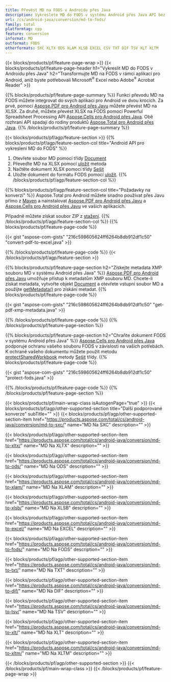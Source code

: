 ```yaml
---
title: Převést MD na FODS v Androidu přes Java
description: Vykreslete MD do FODS v systému Android přes Java API bez použití Microsoft Excel nebo Adobe Reader
url: /cs/android-java/conversion/md-to-fods/
family: total
platformtag: cpp
feature: conversion
informat: MD
outformat: FODS
otherformats: SXC XLTX ODS XLAM XLSB EXCEL CSV TXT DIF TSV XLT XLTM
---
```

{{< blocks/products/pf/feature-page-wrap >}}
{{< blocks/products/pf/feature-page-header h1="Vykreslit MD do FODS v Androidu přes Java" h2="Transformujte MD na FODS v rámci aplikací pro Android, aniž byste potřebovali Microsoft<sup>&reg;</sup> Excel nebo Adobe<sup>&reg;</sup> Acrobat Reader" >}}

{{% blocks/products/pf/feature-page-summary %}}
Funkci převodu MD na FODS můžete integrovat do svých aplikací pro Android ve dvou krocích. Za prvé, pomocí [Aspose.PDF pro Android přes Javu](https://products.aspose.com/pdf/android-java/) můžete převést MD na XLSX. Za druhé, můžete převést XLSX na FODS pomocí Powerful Spreadsheet Processing API [Aspose.Cells pro Android přes Java](https://products.aspose.com/cells/android-java/). Obě rozhraní API spadají do rodiny produktů [Aspose.Total pro Android přes Java](https://products.aspose.com/total/android-java/). 
{{% /blocks/products/pf/feature-page-summary  %}}

{{< blocks/products/pf/agp/feature-section >}}
{{% blocks/products/pf/agp/feature-section-col title="Android API pro vykreslení MD do FODS" %}}
1. Otevřete soubor MD pomocí třídy [Document](https://reference.aspose.com/pdf/java/com.aspose.pdf/Document)
2. Převeďte MD na XLSX pomocí [uložit](https://reference.aspose.com/pdf/java/com.aspose.pdf/Document#save-java.lang.String-com.aspose.pdf.SaveOptions-) metoda
3. Načtěte dokument XLSX pomocí třídy [Sešit](https://reference.aspose.com/cells/java/com.aspose.cells/Workbook)
4. Uložte dokument do formátu FODS pomocí [uložit](https://reference.aspose.com/cells/java/com.aspose.cells/workbook#save(java.lang.String,%20com.aspose.cells.SaveOptions)).
{{% /blocks/products/pf/agp/feature-section-col %}}

{{% blocks/products/pf/agp/feature-section-col title="Požadavky na konverzi" %}}
Aspose.Total pro Android můžete snadno používat přes Javu přímo z [Maven](https://repository.aspose.com/webapp/#/artifacts/browse/tree/General/repo/com/aspose/aspose-total) a nainstalovat [Aspose.PDF pro Android přes Javu](https://docs.aspose.com/pdf/androidjava/installation/) a [Aspose.Cells pro Android přes Javu](https://docs.aspose.com/cells/java/aspose-cells-for-android-via-java-installation/) ve vašich aplikacích.

Případně můžete získat soubor ZIP z [stažení](https://downloads.aspose.com/total/androidjava).
{{% /blocks/products/pf/agp/feature-section-col %}}
{{% blocks/products/pf/feature-page-code %}}

{{< gist "aspose-com-gists" "216c598605624ff6264b8db912df1c50" "convert-pdf-to-excel.java" >}}


{{% /blocks/products/pf/feature-page-code %}}
{{< /blocks/products/pf/agp/feature-section >}}

{{% blocks/products/pf/feature-page-section  h2="Získejte metadata XMP souboru MD v systému Android přes Java" %}}
[Aspose.PDF pro Android přes Javu](https://products.aspose.com/pdf/android-java/) umožňuje přístup k metadatům XMP souboru MD. Chcete-li získat metadata, vytvořte objekt [Document](https://reference.aspose.com/pdf/java/com.aspose.pdf/Document) a otevřete vstupní soubor MD a použijte [getMetadata()](https://reference.aspose.com/pdf/java/com.aspose.pdf/Document#getMetadata--) pro získání metadat.
{{% blocks/products/pf/feature-page-code %}}

{{< gist "aspose-com-gists" "216c598605624ff6264b8db912df1c50" "get-pdf-xmp-metadata.java" >}}
{{% /blocks/products/pf/feature-page-code  %}}
{{% /blocks/products/pf/feature-page-section %}}

{{% blocks/products/pf/feature-page-section  h2="Chraňte dokument FODS v systému Android přes Java" %}}
[Aspose.Cells pro Android přes Java](https://products.aspose.com/cells/android-java/) podporuje ochranu vašeho souboru FODS v závislosti na vašich potřebách. K ochraně vašeho dokumentu můžete použít metodu [protectSharedWorkbook](https://reference.aspose.com/cells/java/com.aspose.cells/workbook#protectSharedWorkbook(java.lang.String)) metody [Sešit](https://reference.aspose.com/cells/java/com.aspose.cells/Workbook) třídy.
{{% blocks/products/pf/feature-page-code %}}

{{< gist "aspose-com-gists" "216c598605624ff6264b8db912df1c50" "protect-fods.java" >}}
{{% /blocks/products/pf/feature-page-code  %}}
{{% /blocks/products/pf/feature-page-section %}}

{{< blocks/products/pf/main-wrap-class isAutogenPage="true" >}}
{{< blocks/products/pf/agp/other-supported-section title="Další podporované konverze" subTitle="" >}}
{{< blocks/products/pf/agp/other-supported-section-item href="https://products.aspose.com/total/cs/android-java/conversion/md-to-sxc/" name="MD Na SXC" description="" >}}

{{< blocks/products/pf/agp/other-supported-section-item href="https://products.aspose.com/total/cs/android-java/conversion/md-to-xltx/" name="MD Na XLTX" description="" >}}

{{< blocks/products/pf/agp/other-supported-section-item href="https://products.aspose.com/total/cs/android-java/conversion/md-to-ods/" name="MD Na ODS" description="" >}}

{{< blocks/products/pf/agp/other-supported-section-item href="https://products.aspose.com/total/cs/android-java/conversion/md-to-xlam/" name="MD Na XLAM" description="" >}}

{{< blocks/products/pf/agp/other-supported-section-item href="https://products.aspose.com/total/cs/android-java/conversion/md-to-xlsb/" name="MD Na XLSB" description="" >}}

{{< blocks/products/pf/agp/other-supported-section-item href="https://products.aspose.com/total/cs/android-java/conversion/md-to-excel/" name="MD Na EXCEL" description="" >}}

{{< blocks/products/pf/agp/other-supported-section-item href="https://products.aspose.com/total/cs/android-java/conversion/md-to-fods/" name="MD Na FODS" description="" >}}

{{< blocks/products/pf/agp/other-supported-section-item href="https://products.aspose.com/total/cs/android-java/conversion/md-to-txt/" name="MD Na TXT" description="" >}}

{{< blocks/products/pf/agp/other-supported-section-item href="https://products.aspose.com/total/cs/android-java/conversion/md-to-dif/" name="MD Na DIF" description="" >}}

{{< blocks/products/pf/agp/other-supported-section-item href="https://products.aspose.com/total/cs/android-java/conversion/md-to-tsv/" name="MD Na TSV" description="" >}}

{{< blocks/products/pf/agp/other-supported-section-item href="https://products.aspose.com/total/cs/android-java/conversion/md-to-xlt/" name="MD Na XLT" description="" >}}

{{< blocks/products/pf/agp/other-supported-section-item href="https://products.aspose.com/total/cs/android-java/conversion/md-to-xltm/" name="MD Na XLTM" description="" >}}


{{< /blocks/products/pf/agp/other-supported-section >}}
{{< /blocks/products/pf/main-wrap-class >}}
{{< /blocks/products/pf/feature-page-wrap >}}